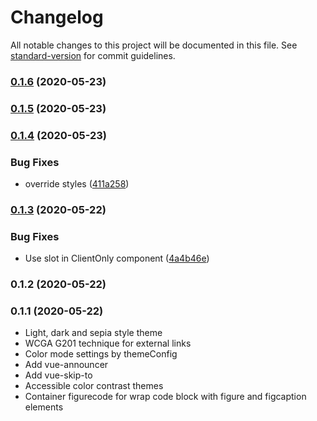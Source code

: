# Changelog

All notable changes to this project will be documented in this file. See [standard-version](https://github.com/conventional-changelog/standard-version) for commit guidelines.

### [0.1.6](https://github.com/vue-a11y/vuepress-theme-default-vue-a11y/compare/v0.1.5...v0.1.6) (2020-05-23)

### [0.1.5](https://github.com/vue-a11y/vuepress-theme-default-vue-a11y/compare/v0.1.4...v0.1.5) (2020-05-23)

### [0.1.4](https://github.com/vue-a11y/vuepress-theme-default-vue-a11y/compare/v0.1.3...v0.1.4) (2020-05-23)


### Bug Fixes

* override styles ([411a258](https://github.com/vue-a11y/vuepress-theme-default-vue-a11y/commit/411a2589fd2f0d5063fbc1d20486f6116e2d515c))

### [0.1.3](https://github.com/vue-a11y/vuepress-theme-default-vue-a11y/compare/v0.1.2...v0.1.3) (2020-05-22)


### Bug Fixes

* Use slot in ClientOnly component ([4a4b46e](https://github.com/vue-a11y/vuepress-theme-default-vue-a11y/commit/4a4b46e92835c3b8ed4c5aed2de10a0b8feb0a03))

### 0.1.2 (2020-05-22)

### 0.1.1 (2020-05-22)

- Light, dark and sepia style theme
- WCGA G201 technique for external links
- Color mode settings by themeConfig
- Add vue-announcer
- Add vue-skip-to
- Accessible color contrast themes
- Container figurecode for wrap code block with figure and figcaption elements
